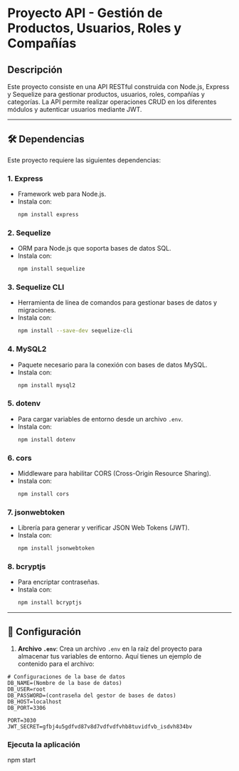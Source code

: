 # Proyecto API - Gestión de Productos, Usuarios, Roles y Compañías

## Descripción

Este proyecto consiste en una API RESTful construida con Node.js, Express y Sequelize para gestionar productos, usuarios, roles, compañías y categorías. La API permite realizar operaciones CRUD en los diferentes módulos y autenticar usuarios mediante JWT.

---

## 🛠 Dependencias

Este proyecto requiere las siguientes dependencias:

### 1. **Express**

- Framework web para Node.js.
- Instala con:
  ```bash
  npm install express
  ```

### 2. **Sequelize**

- ORM para Node.js que soporta bases de datos SQL.
- Instala con:
  ```bash
  npm install sequelize
  ```

### 3. **Sequelize CLI**

- Herramienta de línea de comandos para gestionar bases de datos y migraciones.
- Instala con:
  ```bash
  npm install --save-dev sequelize-cli
  ```

### 4. **MySQL2**

- Paquete necesario para la conexión con bases de datos MySQL.
- Instala con:
  ```bash
  npm install mysql2
  ```

### 5. **dotenv**

- Para cargar variables de entorno desde un archivo `.env`.
- Instala con:
  ```bash
  npm install dotenv
  ```

### 6. **cors**

- Middleware para habilitar CORS (Cross-Origin Resource Sharing).
- Instala con:
  ```bash
  npm install cors
  ```

### 7. **jsonwebtoken**

- Librería para generar y verificar JSON Web Tokens (JWT).
- Instala con:
  ```bash
  npm install jsonwebtoken
  ```

### 8. **bcryptjs**

- Para encriptar contraseñas.
- Instala con:
  ```bash
  npm install bcryptjs
  ```

---

## 🚀 Configuración

1. **Archivo `.env`**: Crea un archivo `.env` en la raíz del proyecto para almacenar tus variables de entorno. Aquí tienes un ejemplo de contenido para el archivo:

```env
# Configuraciones de la base de datos
DB_NAME=(Nombre de la base de datos)
DB_USER=root
DB_PASSWORD=(contraseña del gestor de bases de datos)
DB_HOST=localhost
DB_PORT=3306

PORT=3030
JWT_SECRET=gfbj4u5gdfvd87v8d7vdfvdfvhb8tuvidfvb_isdvh834bv

```


### Ejecuta la aplicación
npm start